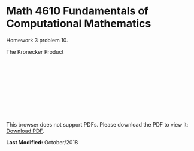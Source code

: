 # Math 4610 Fundamentals of Computational Mathematics
Homework 3 problem 10.

The Kronecker Product

<object data="https://gbmitchell.github.io/math4610/HW3/kronecker.pdf" type="application/pdf" width="700px" height="700px">
    <embed src="https://gbmitchell.github.io/math4610/HW3/kronecker.pdf">
        <p>This browser does not support PDFs. Please download the PDF to view it: <a href="http://gbmitchell.github.io/math4610/HW3/kronecker.pdf">Download PDF</a>.</p>
    </embed>
</object>

**Last Modified:** October/2018
